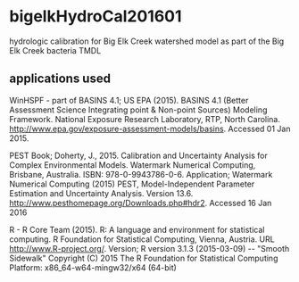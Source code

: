 # bigelkHydroCal201601
hydrologic calibration for Big Elk Creek watershed model as part of the Big Elk 
Creek bacteria TMDL

applications used
------------------
WinHSPF - part of BASINS 4.1; US EPA (2015). BASINS 4.1 (Better Assessment 
Science Integrating point & Non-point Sources) Modeling Framework. National 
Exposure Research Laboratory, RTP, North Carolina. 
http://www.epa.gov/exposure-assessment-models/basins. Accessed 01 Jan 2015.

PEST 
Book; Doherty, J., 2015. Calibration and Uncertainty Analysis for Complex 
Environmental Models. Watermark Numerical Computing, Brisbane, Australia. 
ISBN: 978-0-9943786-0-6.
Application; Watermark Numerical Computing (2015) PEST, Model-Independent 
Parameter Estimation and Uncertainty Analysis. Version 13.6. 
http://www.pesthomepage.org/Downloads.php#hdr2. Accessed 16 Jan 2016

R - R Core Team (2015). R: A language and environment for statistical computing. 
R Foundation for Statistical Computing, Vienna, Austria. 
URL http://www.R-project.org/. 
Version; R version 3.1.3 (2015-03-09) -- "Smooth Sidewalk" Copyright (C) 2015 
The R Foundation for Statistical Computing
Platform: x86_64-w64-mingw32/x64 (64-bit)
